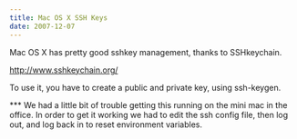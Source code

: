 ```yaml
---
title: Mac OS X SSH Keys
date: 2007-12-07
---
```

Mac OS X has pretty good sshkey management, thanks to SSHkeychain.

<a href="http://www.sshkeychain.org/" rel="nofollow">http://www.sshkeychain.org/</a>

To use it, you have to create a public and private key, using ssh-keygen.

*** We had a little bit of trouble getting this running on the mini mac in the office. In order to get it working we had to edit the ssh config file, then log out, and log back in to reset environment variables.

